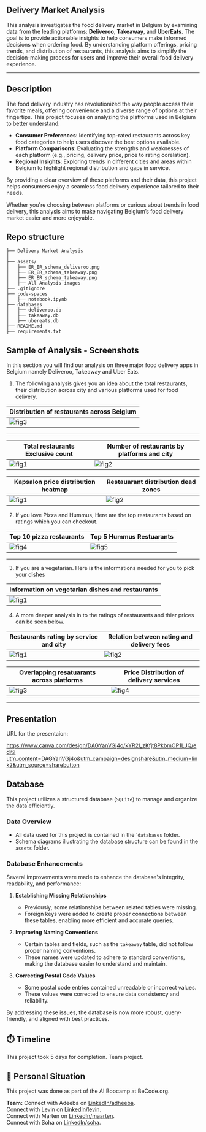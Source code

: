 ## Delivery Market Analysis

This analysis investigates the food delivery market in Belgium by examining data from the leading platforms: **Deliveroo**, **Takeaway**, and **UberEats**. The goal is to provide actionable insights to help consumers make informed decisions when ordering food. By understanding platform offerings, pricing trends, and distribution of restaurants, this analysis aims to simplify the decision-making process for users and improve their overall food delivery experience.

---

## Description

The food delivery industry has revolutionized the way people access their favorite meals, offering convenience and a diverse range of options at their fingertips. This project focuses on analyzing the platforms used in Belgium to better understand:  

- **Consumer Preferences**: Identifying top-rated restaurants across key food categories to help users discover the best options available.  
- **Platform Comparisons**: Evaluating the strengths and weaknesses of each platform (e.g., pricing, delivery price, price to rating corelation).  
- **Regional Insights**: Exploring trends in different cities and areas within Belgium to highlight regional distribution and gaps in service.  

By providing a clear overview of these platforms and their data, this project helps consumers enjoy a seamless food delivery experience tailored to their needs.  

Whether you're choosing between platforms or curious about trends in food delivery, this analysis aims to make navigating Belgium’s food delivery market easier and more enjoyable.


## Repo structure
```
├── Delivery Market Analysis
│
├── assets/
│   ├── ER_ER_schema_deliveroo.png
│   ├── ER_ER_schema_takeaway.png
│   ├── ER_ER_schema_takeaway.png
│   ├── All Analysis images   
├── .gitignore
├── code-spaces
│   ├── notebook.ipynb 
├── databases
│   ├── deliveroo.db
│   ├── takeaway.db
│   ├── ubereats.db
├── README.md
├── requirements.txt

```
## Sample of Analysis - Screenshots
In this section you will find our analysis on three major food delivery apps in Belgium namely Deliveroo, Takeaway and Uber Eats.

1. The following analysis gives you an idea about the total restaurants, their distribution across city and various platforms used for food delivery.

| Distribution of restaurants across Belgium  |
|-------------------------------------------|
| ![fig3](assets/restaurant_distribution.png)               |
------------------------------------------------

| Total restaurants Exclusive count | Number of restaurants by platforms and city|
|---------------------------------  |  -----------------------------------------|
| ![fig1](assets/Figure_1.png)      | ![fig2](assets/Figure_2.png)               |

| Kapsalon price distribution heatmap| Restauarant distribution dead zones        |
|------------------------------------|--------------------------------------------|
| ![fig1](assets/heatmap.png)        | ![fig2](assets/dead_zones.png)             |


2. If you love Pizza and Hummus, Here are the top restaurants based on ratings which you can checkout.

| Top 10 pizza restaurants          |    Top 5 Hummus Restuarants                |
|-----------------------------------|--------------------------------------------|
| ![fig4](assets/top_10_pizza.png)  | ![fig5](assets/top_5_hummus.png)       |  
---------------------------------------------------------------------------------

3. If you are a vegetarian. Here is the informations needed for you to pick your dishes

| Information on vegetarian dishes and restaurants|
|-------------------------------------------------|
| ![fig1](assets/vegan_piecharts.png)            |

4. A more deeper analysis in to the ratings of restaurants and thier prices can be seen below.

| Restaurants rating by service and city |   Relation between rating and delivery fees|
|----------------------------------------|--------------------------------------------|
| ![fig1](assets/restaurant_ratings.png) | ![fig2](assets/corelation_rating.png)      |

| Overlapping resatuarants across platforms| Price Distribution of delivery services |
|-----------------------------------------|-------------------------------------------|
| ![fig3](assets/Figure_3.png)            | ![fig4](assets/price_distribution.png)    |
---------------------------------------------------------------------------------------

## Presentation
URL for the presentaion:<br/>

https://www.canva.com/design/DAGYanVGj4o/kYR2l_zKfjt8PkbmOP1LJQ/edit?utm_content=DAGYanVGj4o&utm_campaign=designshare&utm_medium=link2&utm_source=sharebutton

## Database

This project utilizes a structured database (`SQLite`) to manage and organize the data efficiently.

### Data Overview
- All data used for this project is contained in the '`databases` folder.
- Schema diagrams illustrating the database structure can be found in the `assets` folder.

### Database Enhancements
Several improvements were made to enhance the database's integrity, readability, and performance:

1. **Establishing Missing Relationships**  
   - Previously, some relationships between related tables were missing.  
   - Foreign keys were added to create proper connections between these tables, enabling more efficient and accurate queries.

2. **Improving Naming Conventions**  
   - Certain tables and fields, such as the `takeaway` table, did not follow proper naming conventions.  
   - These names were updated to adhere to standard conventions, making the database easier to understand and maintain.

3. **Correcting Postal Code Values**  
   - Some postal code entries contained unreadable or incorrect values.  
   - These values were corrected to ensure data consistency and reliability.

By addressing these issues, the database is now more robust, query-friendly, and aligned with best practices.


## ⏱️ Timeline

This project took 5 days for completion.
Team project.

## 📌 Personal Situation
This project was done as part of the AI Boocamp at BeCode.org. 

**Team:**
Connect with Adeeba  on [LinkedIn/adheeba](https://www.linkedin.com/in/adheeba-thahsin-3950a5127/).<br>
Connect with Levin on [LinkedIn/levin](https://www.linkedin.com/in/).<br>
Connect with Marten on [LinkedIn/maarten](https://www.linkedin.com/in/maarten-warnez-007556329/).<br>
Connect with Soha on [LinkedIn/soha](https://www.linkedin.com/in/soha-mohamad-382b44219/).<br>
